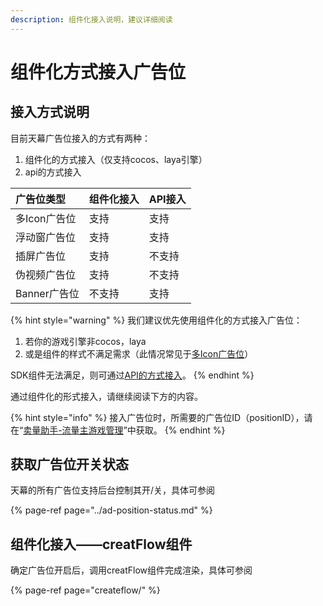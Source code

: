 ```yaml
---
description: 组件化接入说明，建议详细阅读
---
```


# 组件化方式接入广告位

## 接入方式说明

目前天幕广告位接入的方式有两种：

1. 组件化的方式接入（仅支持cocos、laya引擎）
2. api的方式接入

| 广告位类型 | **组件化接入** | API接入 |
| :--- | :--- | :--- |
| 多Icon广告位 | 支持 | 支持 |
| 浮动窗广告位 | 支持 | 支持 |
| 插屏广告位 | 支持 | 不支持 |
| 伪视频广告位 | 支持 | 不支持 |
| Banner广告位 | 不支持 | 支持 |

{% hint style="warning" %}
我们建议优先使用组件化的方式接入广告位：

1. 若你的游戏引擎非cocos，laya
2. 或是组件的样式不满足需求（此情况常见于[多Icon广告位](createflow/more-icon.md#zu-jian-yang-shi)）

SDK组件无法满足，则可通过[API的方式接入](../api/)。
{% endhint %}

通过组件化的形式接入，请继续阅读下方的内容。

{% hint style="info" %}
接入广告位时，所需要的广告位ID（positionID），请在“[卖量助手-流量主游戏管理](../../main-features/flower-game-manage.md#guang-gao-wei-guan-li)”中获取。
{% endhint %}

## 获取广告位开关状态

天幕的所有广告位支持后台控制其开/关，具体可参阅

{% page-ref page="../ad-position-status.md" %}

## 组件化接入——creatFlow组件

确定广告位开启后，调用creatFlow组件完成渲染，具体可参阅

{% page-ref page="createflow/" %}



